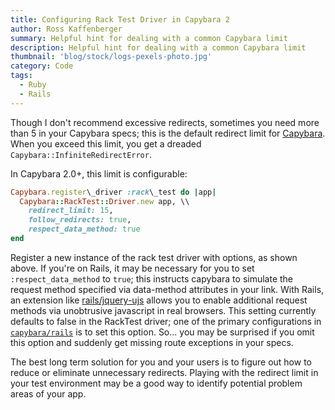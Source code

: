 ```yaml
---
title: Configuring Rack Test Driver in Capybara 2
author: Ross Kaffenberger
summary: Helpful hint for dealing with a common Capybara limit
description: Helpful hint for dealing with a common Capybara limit
thumbnail: 'blog/stock/logs-pexels-photo.jpg'
category: Code
tags:
  - Ruby
  - Rails
---
```


Though I don't recommend excessive redirects, sometimes you need more than 5 in your Capybara specs; this is the default redirect limit for [Capybara][1]. When you exceed this limit, you get a dreaded `Capybara::InfiniteRedirectError`.

In Capybara 2.0+, this limit is configurable:

```ruby
Capybara.register\_driver :rack\_test do |app|
  Capybara::RackTest::Driver.new app, \\
	redirect_limit: 15,
	follow_redirects: true,
	respect_data_method: true
end
```

Register a new instance of the rack test driver with options, as shown above. If you're on Rails, it may be necessary for you to set `:respect_data_method` to `true`; this instructs capybara to simulate the request method specified via data-method attributes in your link. With Rails, an extension like [rails/jquery-ujs][2] allows you to enable additional request methods via unobtrusive javascript in real browsers. This setting currently defaults to false in the RackTest driver; one of the primary configurations in [`capybara/rails`][3] is to set this option. So... you may be surprised if you omit this option and suddenly get missing route exceptions in your specs.

The best long term solution for you and your users is to figure out how to reduce or eliminate unnecessary redirects. Playing with the redirect limit in your test environment may be a good way to identify potential problem areas of your app.

[1]:	https://github.com/jnicklas/capybara
[2]:	https://github.com/rails/jquery-ujs
[3]:	https://github.com/jnicklas/capybara/blob/master/lib/capybara/rails.rb
